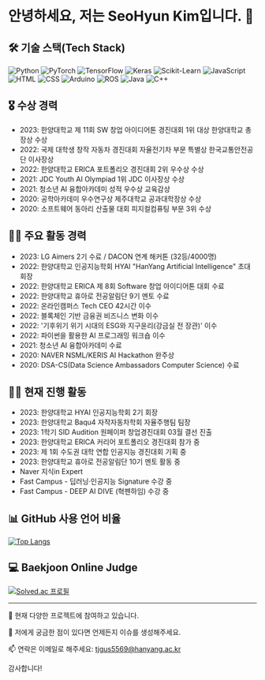 # 안녕하세요, 저는 SeoHyun Kim입니다. 👋

## 🛠 기술 스택(Tech Stack)
![Python](https://img.shields.io/badge/Python-3776AB?style=flat-square&logo=Python&logoColor=white)
![PyTorch](https://img.shields.io/badge/PyTorch-EE4C2C?style=flat-square&logo=PyTorch&logoColor=white)
![TensorFlow](https://img.shields.io/badge/TensorFlow-FF6F00?style=flat-square&logo=TensorFlow&logoColor=white)
![Keras](https://img.shields.io/badge/Keras-D00000?style=flat-square&logo=Keras&logoColor=white)
![Scikit-Learn](https://img.shields.io/badge/ScikitLearn-F7931E?style=flat-square&logo=scikit-learn&logoColor=white)
![JavaScript](https://img.shields.io/badge/JavaScript-F7DF1E?style=flat-square&logo=JavaScript&logoColor=black)
![HTML](https://img.shields.io/badge/HTML-E34F26?style=flat-square&logo=HTML5&logoColor=white)
![CSS](https://img.shields.io/badge/CSS-1572B6?style=flat-square&logo=CSS3&logoColor=white)
![Arduino](https://img.shields.io/badge/Arduino-00979D?style=flat-square&logo=Arduino&logoColor=white)
![ROS](https://img.shields.io/badge/ROS-22314E?style=flat-square&logo=ROS&logoColor=white)
![Java](https://img.shields.io/badge/Java-007396?style=flat-square&logo=Java&logoColor=white)
![C++](https://img.shields.io/badge/C++-00599C?style=flat-square&logo=cplusplus&logoColor=white)

## 🎖 수상 경력
- 2023: 한양대학교 제 11회 SW 창업 아이디어톤 경진대회 1위 대상 한양대학교 총장상 수상
- 2022: 국제 대학생 창작 자동차 경진대회 자율전기차 부문 특별상 한국교통안전공단 이사장상
- 2022: 한양대학교 ERICA 포트폴리오 경진대회 2위 우수상 수상
- 2021: JDC Youth AI Olympiad 1위 JDC 이사장상 수상
- 2021: 청소년 AI 융합아카데미 성적 우수상 교육감상
- 2020: 공학아카데미 우수연구상 제주대학교 공과대학장상 수상
- 2020: 소프트웨어 동아리 산출물 대회 피지컬컴퓨팅 부문 3위 수상

## 👨‍💻 주요 활동 경력
- 2023: LG Aimers 2기 수료 / DACON 연계 해커톤 (32등/4000명)
- 2022: 한양대학교 인공지능학회 HYAI "HanYang Artificial Intelligence" 초대회장
- 2022: 한양대학교 ERICA 제 8회 Software 창업 아이디어톤 대회 수료
- 2022: 한양대학교 휴아로 전공알림단 9기 멘토 수료
- 2022: 온라인캠퍼스 Tech CEO 42시간 이수
- 2022: 블록체인 기반 금융권 비즈니스 변화 이수
- 2022: '기후위기 위기 시대의 ESG와 지구윤리(강금실 전 장관)' 이수
- 2022: 파이썬을 활용한 AI 프로그래밍 워크숍 이수
- 2021: 청소년 AI 융합아카데미 수료
- 2020: NAVER NSML/KERIS AI Hackathon 완주상
- 2020: DSA-CS(Data Science Ambassadors Computer Science) 수료

## 🏃‍♂️ 현재 진행 활동
- 2023: 한양대학교 HYAI 인공지능학회 2기 회장
- 2023: 한양대학교 Baqu4 자작자동차학회 자율주행팀 팀장
- 2023: 1학기 SID Audition 원페이퍼 창업경진대회 03월 결선 진출
- 2023: 한양대학교 ERICA 커리어 포트폴리오 경진대회 참가 중
- 2023: 제 1회 수도권 대학 연합 인공지능 경진대회 기획 중
- 2023: 한양대학교 휴아로 전공알림단 10기 멘토 활동 중
- Naver 지식in Expert
- Fast Campus - 딥러닝·인공지능 Signature 수강 중
- Fast Campus - DEEP AI DIVE (혁펜하임) 수강 중

## 📊 GitHub 사용 언어 비율
<!-- 여기에 자신의 깃허브 사용 언어 비율을 삽입하세요. -->
[![Top Langs](https://github-readme-stats.vercel.app/api/top-langs/?username=Deep-of-Machine&theme=radical&hide_border=true&bg_color=30,e96443,904e95&title_color=fff&text_color=fff)](https://github.com/anuraghazra/github-readme-stats)

## 💻 Baekjoon Online Judge
<!-- 여기에 자신의 백준 온라인 저지 티어를 삽입하세요. -->
[![Solved.ac
프로필](http://mazassumnida.wtf/api/v2/generate_badge?boj=tjgus5569)](https://solved.ac/tjgus5569)

---

🔭 현재 다양한 프로젝트에 참여하고 있습니다.

💬 저에게 궁금한 점이 있다면 언제든지 이슈를 생성해주세요.

📫 연락은 이메일로 해주세요: [tjgus5569@hanyang.ac.kr](mailto:tjgus5569@hanyang.ac.kr)

감사합니다!

